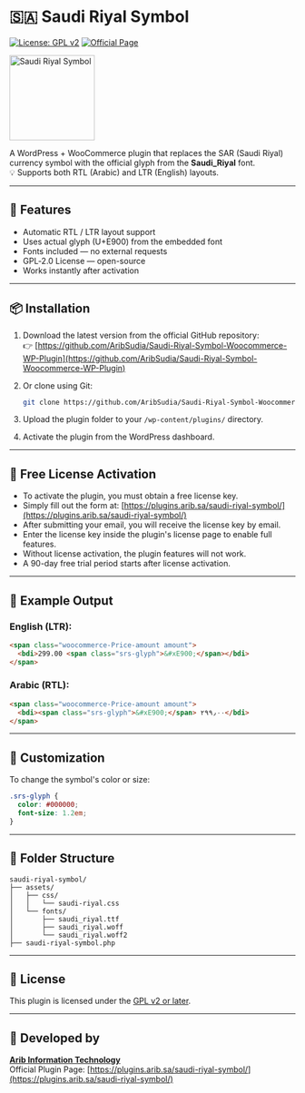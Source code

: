 # 🇸🇦 Saudi Riyal Symbol

[![License: GPL v2](https://img.shields.io/badge/license-GPL--2.0-blue.svg)](https://www.gnu.org/licenses/old-licenses/gpl-2.0.en.html)
[![Official Page](https://img.shields.io/badge/Official%20Page-arib.sa-blue)](https://plugins.arib.sa/saudi-riyal-symbol/)

<img src="assets/images/Saudi_Riyal_Symbol-2.svg" alt="Saudi Riyal Symbol" width="150" />

A WordPress + WooCommerce plugin that replaces the SAR (Saudi Riyal) currency symbol with the official glyph from the **Saudi_Riyal** font.  
💡 Supports both RTL (Arabic) and LTR (English) layouts.

---

## 🌟 Features

- Automatic RTL / LTR layout support
- Uses actual glyph (U+E900) from the embedded font
- Fonts included — no external requests
- GPL‑2.0 License — open-source
- Works instantly after activation

---

## 📦 Installation

1. Download the latest version from the official GitHub repository:  
   👉 [https://github.com/AribSudia/Saudi-Riyal-Symbol-Woocommerce-WP-Plugin](https://github.com/AribSudia/Saudi-Riyal-Symbol-Woocommerce-WP-Plugin)
   
2. Or clone using Git:
   ```bash
   git clone https://github.com/AribSudia/Saudi-Riyal-Symbol-Woocommerce-WP-Plugin.git
   ```

3. Upload the plugin folder to your `/wp-content/plugins/` directory.

4. Activate the plugin from the WordPress dashboard.

---

## 🧪 Free License Activation

- To activate the plugin, you must obtain a free license key.
- Simply fill out the form at: [https://plugins.arib.sa/saudi-riyal-symbol/](https://plugins.arib.sa/saudi-riyal-symbol/)
- After submitting your email, you will receive the license key by email.
- Enter the license key inside the plugin's license page to enable full features.
- Without license activation, the plugin features will not work.
- A 90-day free trial period starts after license activation.

---

## 🧪 Example Output

### English (LTR):
```html
<span class="woocommerce-Price-amount amount">
  <bdi>299.00 <span class="srs-glyph">&#xE900;</span></bdi>
</span>
```

### Arabic (RTL):
```html
<span class="woocommerce-Price-amount amount">
  <bdi><span class="srs-glyph">&#xE900;</span> ٢٩٩٫٠٠</bdi>
</span>
```

---

## 🎨 Customization

To change the symbol's color or size:
```css
.srs-glyph {
  color: #000000;
  font-size: 1.2em;
}
```

---

## 👢 Folder Structure

```
saudi-riyal-symbol/
├── assets/
│   ├── css/
│   │   └── saudi-riyal.css
│   └── fonts/
│       ├── saudi_riyal.ttf
│       ├── saudi_riyal.woff
│       └── saudi_riyal.woff2
├── saudi-riyal-symbol.php
```

---

## 📃 License

This plugin is licensed under the [GPL v2 or later](https://www.gnu.org/licenses/old-licenses/gpl-2.0.en.html).

---

## 🧐 Developed by

**[Arib Information Technology](https://arib.sa)**  
Official Plugin Page: [https://plugins.arib.sa/saudi-riyal-symbol/](https://plugins.arib.sa/saudi-riyal-symbol/)
